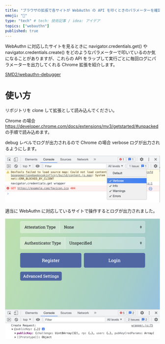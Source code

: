 ```yaml
---
title: "ブラウザの拡張で各サイトが WebAuthn の API を叩くときのパラメーターを確認する"
emoji: "💋"
type: "tech" # tech: 技術記事 / idea: アイデア
topics: ["webauthn"]
published: true
---
```


WebAuthn に対応したサイトを見るときに navigator.credentials.get() や navigator.credentials.create() をどのようなパラメーターで叩いているのか気になることがありますが、これらの API をラップして実行ごとに毎回ログにパラメーターを出力してくれる Chrome 拡張を紹介します。

[SMD2/webauthn-debugger](https://github.com/SMD2/webauthn-debugger)

# 使い方

リポジトリを clone して拡張として読み込んでください。

Chrome の場合 https://developer.chrome.com/docs/extensions/mv3/getstarted/#unpacked の手順で読み込めます。

debug レベルでログが出力されるので Chrome の場合 verbose ログが出力されるようにします。

![Chrome拡張のログレベルをverboseに変更](/images/chromeextension-loglevel.png)

適当に WebAuthn に対応しているサイトで操作するとログが出力されました。

![ログ](/images/webauthn-debugger-log.png)
